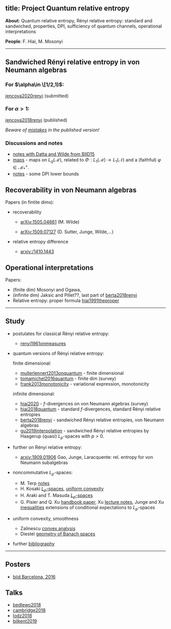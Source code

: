 title: Project Quantum relative entropy
---
**About**: Quantum relative entropy, Rényi relative entropy: standard and sandwiched, properties, DPI,
 sufficiency of quantum channels, operational interpretations

**People**: F. Hiai, M. Mosonyi

---

## Sandwiched Rényi relative entropy in von Neumann algebras


### For $\alpha\in \[1/2,1)$: 


[jencova2020renyi](jencova2020renyi) (submitted) 



###  For $\alpha>1$:  




[jencova2018renyi](jencova2018renyi) (published)

*Beware of [mistakes](jencova2018renyi/mistakes.pdf) in the published version!*


### Discussions and notes

* [notes with Datta and Wilde from BIID15](PROJECT_qre/djw_biid_notes.pdf)
* [maps](PROJECT_qre/dual_maps.pdf) - maps on $L_q(\mathcal M)$, related to $\Phi: L_1(\mathcal M)\to L_1(\mathcal N)$ and a
  (faithful) $\varphi\in \mathcal M_*^+$. 
* [notes](PROJECT_qre/notes.pdf) - some DPI lower bounds



## Recoverability in von Neumann algebras


Papers (in fintite dims):

* recoverability 
  
    - [arXiv:1505.04661](https://arxiv.org/abs/1505.04661) (M. Wilde)
   
    - [arXiv:1509.07127](https://arxiv.org/abs/1509.07127) (D. Sutter, Junge, Wilde,...)

* relative entropy difference

    - [arxiv:/1410.1443](https://arxiv.org/abs/1410.1443)

## Operational interpretations


Papers: 

* (finite dim) Mosonyi and Ogawa, 
* (infinite dim) Jaksic and Pillet??, last part of [berta2018renyi](berta2018renyi)
* Relative entropy: proper formula [hiai1991theproper](hiai1991theproper)
---

## Study 

* postulates for classical Rényi relative entropy:
    
    - [renyi1961onmeasures](renyi1961onmeasures) 

* quantum versions of Rényi relative entropy:
    
    finite dimensional:

    - [mullerlennert2013onquantum](mullerlennert2013onquantum) - finite dimensional
    - [tomamichel2016quantum](tomamichel2016quantum) - finite dim (survey)
    - [frank2013monotonicity](frank2013monotonicity) - variational expression, monotonicity

    infinite dimensional:

    - [hiai2020](hiai2020quantum) - $f$-divergences on von Neumann algebras (survey)
    - [hiai2018quantum](hiai2018quantum) - standard $f$-divergences, standard Rényi relative entropies
    - [berta2018renyi](berta2018renyi) - sandwiched Rényi relative entropies, von Neumann algebras
    - [gu2019interpolation](gu2019interpolation) -  sandwiched Rényi relative entropies by Haagerup (quasi)
      $L_p$-spaces with $p>0$.

* further on Rényi relative entropy:

    - [arxiv:1909.01906](https://arxiv.org/abs/1909.01906) Gao, Junge, Laracquente: rel. entropy for von Neumann
      subalgebras

* noncommutative $L_p$-spaces:

    - M. Terp [notes](terp1981lpspaces)
    - H. Kosaki [$L_p$-spaces](kosaki1984applications), [uniform convexity](kosaki1984applicationsuc)
    - H. Araki and T. Masuda [$L_p$-spaces](araki1982positive)
    - G. Pisier and Q. Xu [handbook paper](pisier2003noncommutative), Xu [lecture notes](xu2007operator), 
Junge and Xu [inequalities](junge2003noncommutative) extensions of conditional expectations to $L_p$-spaces

* uniform convexity, smoothness

    - Zalinescu [convex analysis](BOOK_zalinescu2002convex)
    - Diestel [geometry of Banach spaces](BOOK_diestel1975geometry)


* further [bibliography](BIBs)

---

## Posters

* [biid Barcelona, 2016](/static/pdf/lpposter.pdf)


## Talks

* [bedlewo2018](/static/pdf/bedlewo2018.pdf)
* [cambridge2018](/static/pdf/cambridge2018.pdf)
* [lodz2018](/static/pdf/lodz2018.pdf)
* [bilkent2019](/static/pdf/bilkent2019.pdf)



